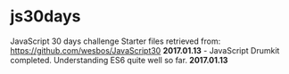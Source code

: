 # js30days
JavaScript 30 days challenge
Starter files retrieved from: https://github.com/wesbos/JavaScript30
**2017.01.13** - JavaScript Drumkit completed. Understanding ES6 quite well so far.
**2017.01.13**